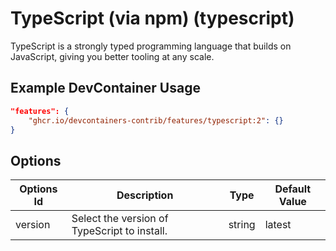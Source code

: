 
# TypeScript (via npm) (typescript)

TypeScript is a strongly typed programming language that builds on JavaScript, giving you better tooling at any scale.

## Example DevContainer Usage

```json
"features": {
    "ghcr.io/devcontainers-contrib/features/typescript:2": {}
}
```

## Options

| Options Id | Description | Type | Default Value |
|-----|-----|-----|-----|
| version | Select the version of TypeScript to install. | string | latest |


